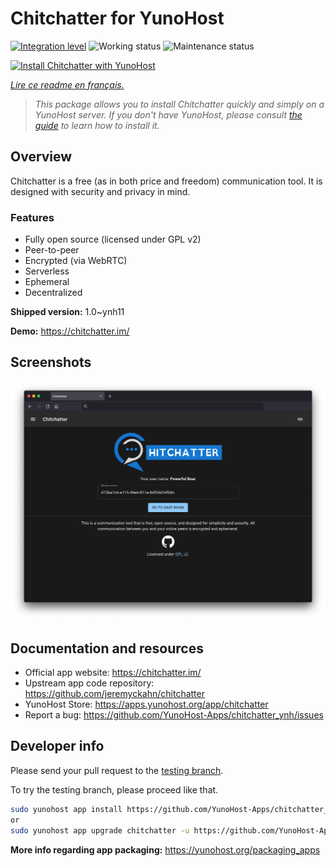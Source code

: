 <!--
N.B.: This README was automatically generated by https://github.com/YunoHost/apps/tree/master/tools/README-generator
It shall NOT be edited by hand.
-->

# Chitchatter for YunoHost

[![Integration level](https://dash.yunohost.org/integration/chitchatter.svg)](https://dash.yunohost.org/appci/app/chitchatter) ![Working status](https://ci-apps.yunohost.org/ci/badges/chitchatter.status.svg) ![Maintenance status](https://ci-apps.yunohost.org/ci/badges/chitchatter.maintain.svg)

[![Install Chitchatter with YunoHost](https://install-app.yunohost.org/install-with-yunohost.svg)](https://install-app.yunohost.org/?app=chitchatter)

*[Lire ce readme en français.](./README_fr.md)*

> *This package allows you to install Chitchatter quickly and simply on a YunoHost server.
If you don't have YunoHost, please consult [the guide](https://yunohost.org/#/install) to learn how to install it.*

## Overview

Chitchatter is a free (as in both price and freedom) communication tool. It is designed with security and privacy in mind.

### Features

- Fully open source (licensed under GPL v2)
- Peer-to-peer
- Encrypted (via WebRTC)
- Serverless
- Ephemeral
- Decentralized 

**Shipped version:** 1.0~ynh11

**Demo:** https://chitchatter.im/

## Screenshots

![Screenshot of Chitchatter](./doc/screenshots/screenshot.png)

## Documentation and resources

* Official app website: <https://chitchatter.im/>
* Upstream app code repository: <https://github.com/jeremyckahn/chitchatter>
* YunoHost Store: <https://apps.yunohost.org/app/chitchatter>
* Report a bug: <https://github.com/YunoHost-Apps/chitchatter_ynh/issues>

## Developer info

Please send your pull request to the [testing branch](https://github.com/YunoHost-Apps/chitchatter_ynh/tree/testing).

To try the testing branch, please proceed like that.

``` bash
sudo yunohost app install https://github.com/YunoHost-Apps/chitchatter_ynh/tree/testing --debug
or
sudo yunohost app upgrade chitchatter -u https://github.com/YunoHost-Apps/chitchatter_ynh/tree/testing --debug
```

**More info regarding app packaging:** <https://yunohost.org/packaging_apps>
